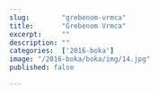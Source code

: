 ```yaml
---
slug:        "grebenom-vrmca"
title:       "Grebenom Vrmca"
excerpt:     ""
description: ""
categories:  ['2016-boka']
image: "/2016-boka/boka/img/14.jpg"
published: false

---
```

